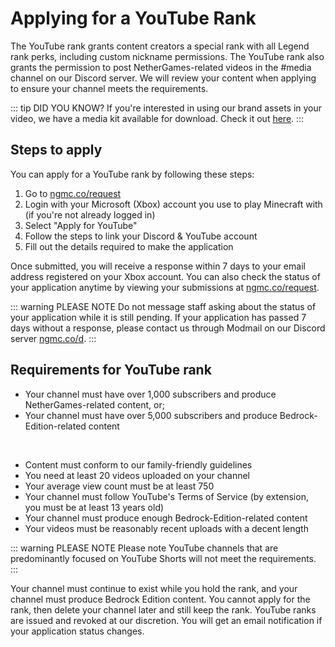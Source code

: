 # Applying for a YouTube Rank

The YouTube rank grants content creators a special rank with all Legend rank perks, including custom nickname permissions. The YouTube rank also grants the permission to post NetherGames-related videos in the #media channel on our Discord server. We will review your content when applying to ensure your channel meets the requirements.

::: tip DID YOU KNOW?
If you're interested in using our brand assets in your video, we have a media kit available for download. Check it out [here](https://ngmc.co/media).
:::

## Steps to apply

You can apply for a YouTube rank by following these steps:

1. Go to [ngmc.co/request](https://ngmc.co/request)
2. Login with your Microsoft (Xbox) account you use to play Minecraft with (if you're not already logged in)
3. Select "Apply for YouTube"
4. Follow the steps to link your Discord & YouTube account
5. Fill out the details required to make the application

Once submitted, you will receive a response within 7 days to your email address registered on your Xbox account. You can also check the status of your application anytime by viewing your submissions at [ngmc.co/request](https://ngmc.co/request).

::: warning PLEASE NOTE
Do not message staff asking about the status of your application while it is still pending. If your application has passed 7 days without a response, please contact us through Modmail on our Discord server [ngmc.co/d](https://ngmc.co/d).
:::

## Requirements for YouTube rank

* Your channel must have over 1,000 subscribers and produce NetherGames-related content, or;
* Your channel must have over 5,000 subscribers and produce Bedrock-Edition-related content

&nbsp;

* Content must conform to our family-friendly guidelines
* You need at least 20 videos uploaded on your channel
* Your average view count must be at least 750
* Your channel must follow YouTube's Terms of Service (by extension, you must be at least 13 years old)
* Your channel must produce enough Bedrock-Edition-related content
* Your videos must be reasonably recent uploads with a decent length

::: warning PLEASE NOTE
Please note YouTube channels that are predominantly focused on YouTube Shorts will not meet the requirements.
:::

Your channel must continue to exist while you hold the rank, and your channel must produce Bedrock Edition content. You cannot apply for the rank, then delete your channel later and still keep the rank. YouTube ranks are issued and revoked at our discretion. You will get an email notification if your application status changes.
